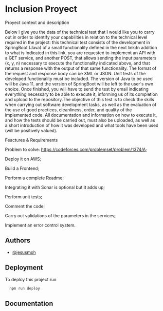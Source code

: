 
# Inclusion Proyect

Proyect context and description

Below I give you the data of the technical test that I would like you to carry out in order to identify your capabilities in relation to the technical level required in the project: this technical test consists of the development in SpringBoot (Java) of a small functionality defined in the next link:In addition to what is indicated in this link, you are requested to implement an API with a GET service, and another POST, that allows sending the input parameters (x, y, n) necessary to execute the functionality indicated above, and that returns a response with the output of that same functionality. The format of the request and response body can be XML or JSON. Unit tests of the developed functionality must be included. The version of Java to be used will be Java 11, and the version of SpringBoot will be left to the user's own choice. Once finished, you will have to send the test by email indicating everything necessary to be able to execute it, informing us of its completion and upload to the repository.The objective of this test is to check the skills when carrying out software development tasks, as well as the evaluation of the use of good practices, cleanliness, order, and quality of the implemented code. All documentation and information on how to execute it, and how the tests should be carried out, must also be uploaded, as well as a short introduction of how it was developed and what tools have been used (will be positively valued).

Feactures & Requirements

  Problem to solve: https://codeforces.com/problemset/problem/1374/A;
  
  Deploy it on AWS;
  
  Build a Frontend;
  
  Perform a complete Readme;
  
  Integrating it with Sonar is optional but it adds up;
  
  Perform unit tests;
  
  Comment the code;
  
  Carry out validations of the parameters in the services;
  
  Implement an error control system.
  
## Authors

- [@jesusmoh](https://www.github.com/jesusmoh)


## Deployment

To deploy this project run

```bash
  npm run deploy
```


## Documentation



